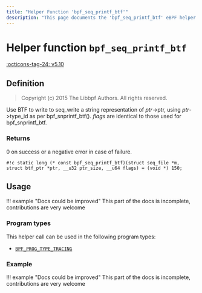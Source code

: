 ```yaml
---
title: "Helper Function 'bpf_seq_printf_btf'"
description: "This page documents the 'bpf_seq_printf_btf' eBPF helper function, including its definition, usage, program types that can use it, and examples."
---
```

# Helper function `bpf_seq_printf_btf`

<!-- [FEATURE_TAG](bpf_seq_printf_btf) -->
[:octicons-tag-24: v5.10](https://github.com/torvalds/linux/commit/eb411377aed9e27835e77ee0710ee8f4649958f3)
<!-- [/FEATURE_TAG] -->

## Definition

> Copyright (c) 2015 The Libbpf Authors. All rights reserved.


<!-- [HELPER_FUNC_DEF] -->
Use BTF to write to seq_write a string representation of _ptr_->ptr, using _ptr_->type_id as per bpf_snprintf_btf(). _flags_ are identical to those used for bpf_snprintf_btf.

### Returns

0 on success or a negative error in case of failure.

`#!c static long (* const bpf_seq_printf_btf)(struct seq_file *m, struct btf_ptr *ptr, __u32 ptr_size, __u64 flags) = (void *) 150;`
<!-- [/HELPER_FUNC_DEF] -->

## Usage

!!! example "Docs could be improved"
    This part of the docs is incomplete, contributions are very welcome

### Program types

This helper call can be used in the following program types:

<!-- DO NOT EDIT MANUALLY -->
<!-- [HELPER_FUNC_PROG_REF] -->
 * [`BPF_PROG_TYPE_TRACING`](../program-type/BPF_PROG_TYPE_TRACING.md)
<!-- [/HELPER_FUNC_PROG_REF] -->

### Example

!!! example "Docs could be improved"
    This part of the docs is incomplete, contributions are very welcome
